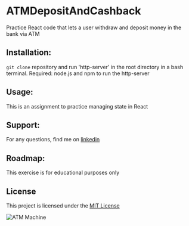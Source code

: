 # ATMDepositAndCashback

Practice React code that lets a user withdraw and deposit money in the bank via ATM

## Installation:
`git clone` repository and run 'http-server' in the root directory in a bash terminal.  Required: node.js and npm to run the http-server

## Usage:
This is an assignment to practice managing state in React

## Support:
For any questions, find me on [linkedin](https://www.linkedin.com/in/simrat-karamjeet/)

## Roadmap:
This exercise is for educational purposes only

## License
This project is licensed under the [MIT License](https://github.com/skaramje/Build-a-Formik-Form/blob/master/LICENSE)

![ATM Machine](https://github.com/skaramje/ATMDepositAndCashback/blob/master/ATM%20Machine.png)

